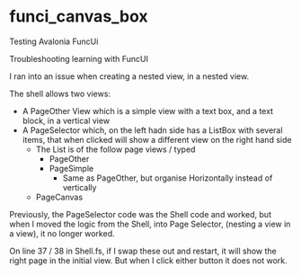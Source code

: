 # funci_canvas_box
Testing Avalonia FuncUi

Troubleshooting learning with FuncUI

I ran into an issue when creating a nested view, in a nested view.

The shell allows two views:
- A PageOther View which is a simple view with a text box, and a text block, in a vertical view
- A PageSelector which, on the left hadn side has a ListBox with several items, that when clicked will show a different view on the right hand side
  - The List is of the follow page views / typed
    - PageOther
    - PageSimple
      - Same as PageOther, but organise Horizontally instead of vertically
  - PageCanvas

Previously, the PageSelector code was the Shell code and worked, but when I moved the logic from the Shell, into Page Selector, (nesting a view in a view), it no longer worked.

On line 37 / 38 in Shell.fs, if I swap these out and restart, it will show the right page in the initial view. But when I click either button it does not work.



